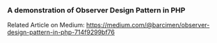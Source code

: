 ### A demonstration of Observer Design Pattern in PHP

Related Article on Medium: https://medium.com/@barcimen/observer-design-pattern-in-php-714f9299bf76
